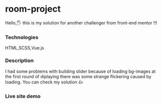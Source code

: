 # room-project

Hello,🖐 this is my solution for another challenger from front-end mentor !!!

### Technologies

HTML,SCSS,Vue.js

### Description

I had some problems with building slider because of loading bg-images at the first round of diplaying there was some strange flickering caused by loading. You can check my solution 👍

### Live site demo
